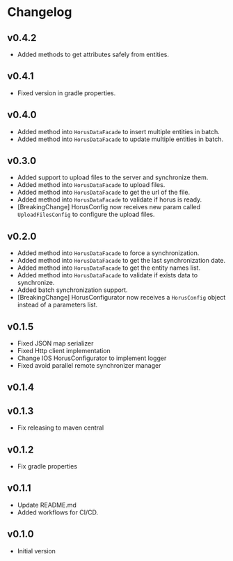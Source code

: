 # Changelog

## v0.4.2
- Added methods to get attributes safely from entities.

## v0.4.1
- Fixed version in gradle properties.

## v0.4.0
- Added method into `HorusDataFacade` to insert multiple entities in batch.
- Added method into `HorusDataFacade` to update multiple entities in batch.

## v0.3.0

- Added support to upload files to the server and synchronize them.
- Added method into `HorusDataFacade` to upload files.
- Added method into `HorusDataFacade` to get the url of the file.
- Added method into `HorusDataFacade` to validate if horus is ready.
- [BreakingChange] HorusConfig now receives new param called `UploadFilesConfig` to configure the
  upload files.

## v0.2.0

- Added method into `HorusDataFacade` to force a synchronization.
- Added method into `HorusDataFacade` to get the last synchronization date.
- Added method into `HorusDataFacade` to get the entity names list.
- Added method into `HorusDataFacade` to validate if exists data to synchronize.
- Added batch synchronization support.
- [BreakingChange]  HorusConfigurator now receives a `HorusConfig` object instead of a parameters
  list.

## v0.1.5

- Fixed JSON map serializer
- Fixed Http client implementation
- Change IOS HorusConfigurator to implement logger
- Fixed avoid parallel remote synchronizer manager

## v0.1.4

## v0.1.3

- Fix releasing to maven central

## v0.1.2

- Fix gradle properties

## v0.1.1

- Update README.md
- Added workflows for CI/CD.

## v0.1.0

- Initial version